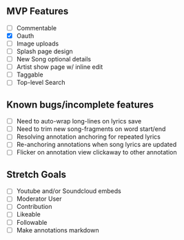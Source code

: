 ## MVP Features
- [ ] Commentable
- [x] Oauth
- [ ] Image uploads
- [ ] Splash page design
- [ ] New Song optional details
- [ ] Artist show page w/ inline edit
- [ ] Taggable
- [ ] Top-level Search

## Known bugs/incomplete features
- [ ] Need to auto-wrap long-lines on lyrics save
- [ ] Need to trim new song-fragments on word start/end
- [ ] Resolving annotation anchoring for repeated lyrics
- [ ] Re-anchoring annotations when song lyrics are updated
- [ ] Flicker on annotation view clickaway to other annotation

## Stretch Goals
- [ ] Youtube and/or Soundcloud embeds
- [ ] Moderator User
- [ ] Contribution
- [ ] Likeable
- [ ] Followable
- [ ] Make annotations markdown
